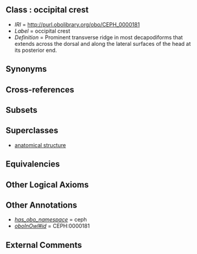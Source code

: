 
## Class : occipital crest

 * *IRI* = http://purl.obolibrary.org/obo/CEPH_0000181
 * *Label* = occipital crest
 * *Definition* = Prominent transverse ridge in most decapodiforms that extends across the dorsal and along the lateral surfaces of the head at its posterior end.

## Synonyms


## Cross-references


## Subsets


## Superclasses

 * [anatomical structure](../../UBERON/61/UBERON_0000061.md)

## Equivalencies


## Other Logical Axioms


## Other Annotations

 * *[has_obo_namespace](../../ce/oboInOwl#hasOBONamespace.md)* = ceph
 * *[oboInOwl#id](../../id/oboInOwl#id.md)* = CEPH:0000181

## External Comments

